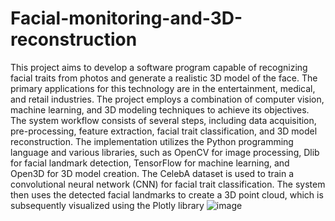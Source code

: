 # Facial-monitoring-and-3D-reconstruction
This project aims to develop a software program capable of recognizing facial traits from photos and generate a realistic 3D model of the face. The primary applications for this technology are in the entertainment, medical, and retail industries. The project employs a combination of computer vision, machine learning, and 3D modeling techniques to achieve its objectives. The system workflow consists of several steps, including data acquisition, pre-processing, feature extraction, facial trait classification, and 3D model reconstruction.
The implementation utilizes the Python programming language and various libraries, such as OpenCV for image processing, Dlib for facial landmark detection, TensorFlow for machine learning, and Open3D for 3D model creation. The CelebA dataset is used to train a convolutional neural network (CNN) for facial trait classification. The system then uses the detected facial landmarks to create a 3D point cloud, which is subsequently visualized using the Plotly library
![image](https://user-images.githubusercontent.com/71186446/236652555-4af5432f-fbd6-4e1e-9382-efec7a918eec.png)
